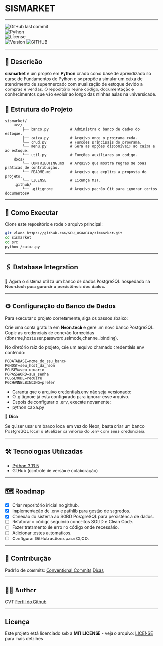 # SISMARKET
---
![GitHub last commit](https://img.shields.io/github/last-commit/cainavieira/sismarket?style=for-the-badge)  
![Python](https://img.shields.io/badge/python-3.13.5-blue?style=for-the-badge&logo=python)  
![License](https://img.shields.io/github/license/leoinfnet/sisrel?style=for-the-badge)  
![Version](https://img.shields.io/badge/version-1.0.0-blue?style=for-the-badge) 
![GITHUB](https://img.shields.io/badge/GitHub-100000?style=for-the-badge&logo=github&logoColor=white)

---

## 📌 Descrição
**sismarket** é um projeto em **Python** criado como base de aprendizado no curso de Fundamentos de Python e se propõe a simular um caixa de atendimento de supermercado com atualização de estoque devido a compras e vendas.
O repositório reúne código, documentação e conhecimentos que vão evoluir ao longo das minhas aulas na universidade.

## 📂 Estrutura do Projeto
```
sismarket/
    src/
        ├── banco.py          # Administra o banco de dados do estoque.
        ├── caixa.py          # Arquivo onde o programa roda.
        └── crud.py           # Funções principais do programa.
        └── menu.py           # Gera as opções disponíveis ao caixa e ao estoque.
        └── util.py           # Funções auxiliares ao codigo.
    docs/
        └── CONTRIBUTING.md   # Arquivo que mostra regras de boas práticas de contribuição.
        └── README.md         # Arquivo que explica a proposta do projeto.
        └── LICENSE           # Licença MIT.
    .github/
        └── .gitignore        # Arquivo padrão Git para ignorar certos documentos# 
```
---
## 🚀 Como Executar
Clone este repositório e rode o arquivo principal:

```bash
git clone https://github.com/SEU_USUARIO/sismarket.git
cd sismarket
cd src
python /caixa.py
```

---

## 🖇️ Database Integration
💾 Agora o sistema utiliza um banco de dados PostgreSQL hospedado na Neon.tech para garantir a persistência dos dados.

---


## ⚙️ Configuração do Banco de Dados

Para executar o projeto corretamente, siga os passos abaixo:

Crie uma conta gratuita em **Neon.tech** e gere um novo banco PostgreSQL.
Copie as credenciais de conexão fornecidas (dbname,host,user,password,sslmode,channel_binding).

No diretório raiz do projeto, crie um arquivo chamado credentials.env contendo:

```
PGDATABASE=nome_do_seu_banco
PGHOST=seu_host_da_neon
PGUSER=seu_usuario
PGPASSWORD=sua_senha
PGSSLMODE=require
PGCHANNELBINDING=prefer
```

- Garanta que o arquivo credentials.env não seja versionado:
- O .gitignore já está configurado para ignorar esse arquivo.
- Depois de configurar o .env, execute novamente:
- python caixa.py

**🧠 Dica**

Se quiser usar um banco local em vez do Neon, basta criar um banco PostgreSQL local e atualizar os valores do .env com suas credenciais.

--- 

## 🛠️ Tecnologias Utilizadas
- [Python 3.13.5](https://www.python.org/)  
- GitHub (controle de versão e colaboração)  


---

## 🗺️ Roadmap
- [x] Criar repositório inicial no github.
- [x] Implementação de .env e pathlib para gestão de segredos.
- [x] Conexão do sistema ao SGBD PostgreSQL para persistência de dados.
- [ ] Refatorar o código seguindo conceitos SOLID e Clean Code.
- [ ] Fazer tratamento de erro no código onde necessário.
- [ ] Adicionar testes automaticos.
- [ ] Configurar GitHub actions para CI/CD.

---

## 🤝 Contribuição
Padrão de commits: [Conventional Commits](https://www.conventionalcommits.org/)
[Dicas](CONTRIBUTING.md)

---
## 🧑‍💻 Author 
CVT
[Perfil do Github](https://github.com/cainavieira)

---
## Licença
Este projeto está licenciado sob a **MIT LICENSE** - veja o arquivo: 
[LICENSE](LICENSE) para mais detalhes
